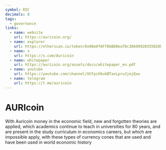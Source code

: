 ```yaml
---
symbol: RIC
decimals: 8
tags:
  - governance
links:
  - name: website
    url: https://auricoin.org/
  - name: explorer
    url: https://etherscan.io/token/0x08e0fAFf8bB80eaf8c30A99920355028b5bD6789
  - name: x
    url: https://x.com/Auricoin
  - name: whitepaper
    url: https://auricoin.org/assets/docs/whitepaper_en.pdf
  - name: youtube
    url: https://youtube.com/channel/UCFps56ukBTaxLpruJjejQxw
  - name: telegram
    url: https://t.me/auricoin
---
```


# AURIcoin

With Auricoin money in the economic field, new and forgotten theories are applied, which academics continue to teach in universities for 80 years, and are present in the study curriculum in economics careers, but which are impossible apply, with these types of currency cones that are used and have been used in world economic history
